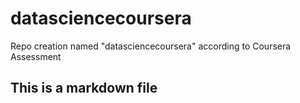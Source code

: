 # datasciencecoursera
Repo creation named "datasciencecoursera" according to Coursera Assessment
## This is a markdown file
